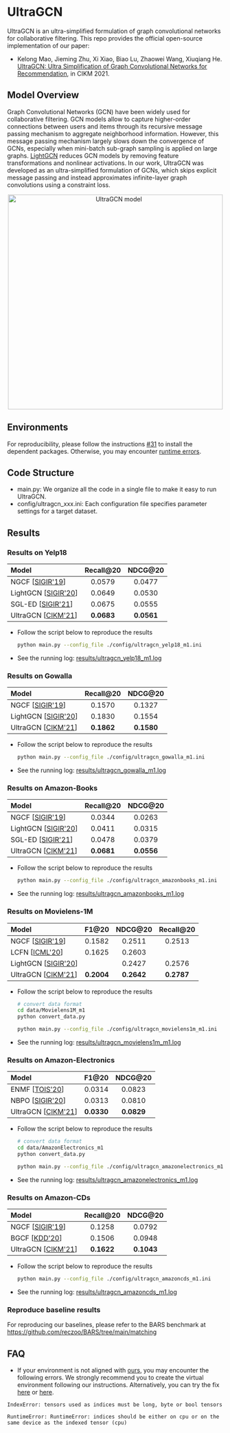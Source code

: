 # UltraGCN

UltraGCN is an ultra-simplified formulation of graph convolutional networks for collaborative filtering. This repo provides the official open-source implementation of our paper: 

+ Kelong Mao, Jieming Zhu, Xi Xiao, Biao Lu, Zhaowei Wang, Xiuqiang He. [UltraGCN: Ultra Simplification of Graph Convolutional Networks for Recommendation](https://arxiv.org/pdf/2110.15114.pdf), in CIKM 2021.

## Model Overview

Graph Convolutional Networks (GCN) have been widely used for collaborative filtering. GCN models allow to capture higher-order  connections between users and items through its recursive message passing mechanism to aggregate neighborhood information. However, this message passing mechanism largely slows down the convergence of GCNs, especially when mini-batch sub-graph sampling is applied on large graphs. [LightGCN](https://arxiv.org/abs/2002.02126) reduces GCN models by removing feature transformations and nonlinear activations. In our work, UltraGCN was developed as an ultra-simplified formulation of GCNs, which skips explicit message passing and instead approximates infinite-layer graph convolutions using a constraint loss.

<div align="center">
<img src="https://cdn.jsdelivr.net/gh/reczoo/RecZoo@main/matching/gnn/UltraGCN/img/ultragcn.png" width="500" alt="UltraGCN model"/>
</div>

## Environments

For reproducibility, please follow the instructions [#31](https://github.com/reczoo/RecZoo/discussions/31) to install the dependent packages. Otherwise, you may encounter [runtime errors](#FAQ).

## Code Structure

+ main.py: We organize all the code in a single file to make it easy to run UltraGCN. 
+ config/ultragcn_xxx.ini: Each configuration file specifies parameter settings for a target dataset.

## Results

### Results on Yelp18

| Model                                                     | Recall@20  | NDCG@20    |
|:--------------------------------------------------------- |:----------:|:----------:|
| NGCF [[SIGIR'19](https://arxiv.org/abs/1905.08108)]       | 0.0579     | 0.0477     |
| LightGCN [[SIGIR'20](https://arxiv.org/abs/2002.02126)]   | 0.0649     | 0.0530     |
| SGL-ED [[SIGIR'21](https://arxiv.org/pdf/2010.10783.pdf)] | 0.0675     | 0.0555     |
| UltraGCN [[CIKM'21](https://arxiv.org/abs/2110.15114)]    | **0.0683** | **0.0561** |

+ Follow the script below to reproduce the results
  
  ```bash
  python main.py --config_file ./config/ultragcn_yelp18_m1.ini
  ```

+ See the running log: [results/ultragcn_yelp18_m1.log](./results/ultragcn_yelp18_m1.log) 

### Results on Gowalla

| Model                                                   | Recall@20  | NDCG@20    |
|:------------------------------------------------------- |:----------:|:----------:|
| NGCF [[SIGIR'19](https://arxiv.org/abs/1905.08108)]     | 0.1570     | 0.1327     |
| LightGCN [[SIGIR'20](https://arxiv.org/abs/2002.02126)] | 0.1830     | 0.1554     |
| UltraGCN [[CIKM'21](https://arxiv.org/abs/2110.15114)]  | **0.1862** | **0.1580** |

+ Follow the script below to reproduce the results
  
  ```bash
  python main.py --config_file ./config/ultragcn_gowalla_m1.ini
  ```

+ See the running log: [results/ultragcn_gowalla_m1.log](./results/ultragcn_gowalla_m1.log) 

### Results on Amazon-Books

| Model                                                     | Recall@20  | NDCG@20    |
|:--------------------------------------------------------- |:----------:|:----------:|
| NGCF [[SIGIR'19](https://arxiv.org/abs/1905.08108)]       | 0.0344     | 0.0263     |
| LightGCN [[SIGIR'20](https://arxiv.org/abs/2002.02126)]   | 0.0411     | 0.0315     |
| SGL-ED [[SIGIR'21](https://arxiv.org/pdf/2010.10783.pdf)] | 0.0478     | 0.0379     |
| UltraGCN [[CIKM'21](https://arxiv.org/abs/2110.15114)]    | **0.0681** | **0.0556** |

+ Follow the script below to reproduce the results
  
  ```bash
  python main.py --config_file ./config/ultragcn_amazonbooks_m1.ini
  ```

+ See the running log: [results/ultragcn_amazonbooks_m1.log](./results/ultragcn_amazonbooks_m1.log) 

### Results on Movielens-1M

| Model                                                   | F1@20      | NDCG@20    | Recall@20  |
|:------------------------------------------------------- |:----------:|:----------:|:----------:|
| NGCF [[SIGIR'19](https://arxiv.org/abs/1905.08108)]     | 0.1582     | 0.2511     | 0.2513     |
| LCFN [[ICML'20](https://arxiv.org/abs/2006.15516)]      | 0.1625     | 0.2603     |            |
| LightGCN [[SIGIR'20](https://arxiv.org/abs/2002.02126)] |            | 0.2427     | 0.2576     |
| UltraGCN [[CIKM'21](https://arxiv.org/abs/2110.15114)]  | **0.2004** | **0.2642** | **0.2787** |

+ Follow the script below to reproduce the results
  
  ```bash
  # convert data format
  cd data/Movielens1M_m1
  python convert_data.py
  
  python main.py --config_file ./config/ultragcn_movielens1m_m1.ini
  ```

+ See the running log: [results/ultragcn_movielens1m_m1.log](./results/ultragcn_movielens1m_m1.log) 

### Results on Amazon-Electronics

| Model                                                             | F1@20      | NDCG@20    |
|:----------------------------------------------------------------- |:----------:|:----------:|
| ENMF [[TOIS'20](https://github.com/chenchongthu/ENMF)]            | 0.0314     | 0.0823     |
| NBPO [[SIGIR'20](https://dl.acm.org/doi/10.1145/3397271.3401155)] | 0.0313     | 0.0810     |
| UltraGCN [[CIKM'21](https://arxiv.org/abs/2110.15114)]            | **0.0330** | **0.0829** |

+ Follow the script below to reproduce the results
  
  ```bash
  # convert data format
  cd data/AmazonElectronics_m1
  python convert_data.py

  python main.py --config_file ./config/ultragcn_amazonelectronics_m1.ini
  ```

+ See the running log: [results/ultragcn_amazonelectronics_m1.log](./results/ultragcn_amazonelectronics_m1.log) 

### Results on Amazon-CDs

| Model                                                           | Recall@20  | NDCG@20    |
|:--------------------------------------------------------------- |:----------:|:----------:|
| NGCF [[SIGIR'19](https://arxiv.org/abs/1905.08108)]             | 0.1258     | 0.0792     |
| BGCF [[KDD'20](https://dl.acm.org/doi/10.1145/3394486.3403254)] | 0.1506     | 0.0948     |
| UltraGCN [[CIKM'21](https://arxiv.org/abs/2110.15114)]          | **0.1622** | **0.1043** |

+ Follow the script below to reproduce the results
  
  ```bash
  python main.py --config_file ./config/ultragcn_amazoncds_m1.ini
  ```

+ See the running log: [results/ultragcn_amazoncds_m1.log](./results/ultragcn_amazoncds_m1.log)

### Reproduce baseline results

For reproducing our baselines, please refer to the BARS benchmark at https://github.com/reczoo/BARS/tree/main/matching

## FAQ

+ If your environment is not aligned with [ours](https://github.com/reczoo/RecZoo/discussions/31), you may encounter the following errors. We strongly recommend you to create the virtual environment following our instructions. Alternatively, you can try the fix [here](https://github.com/reczoo/RecZoo/pull/30) or [here](https://github.com/reczoo/RecZoo/issues/28#issuecomment-1704407967).

```
IndexError: tensors used as indices must be long, byte or bool tensors
```
```
RuntimeError: RuntimeError: indices should be either on cpu or on the same device as the indexed tensor (cpu)
```
